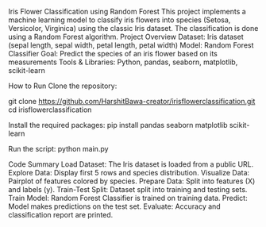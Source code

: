 Iris Flower Classification using Random Forest
This project implements a machine learning model to classify iris flowers into species (Setosa, Versicolor, Virginica) using the classic Iris dataset. The classification is done using a Random Forest algorithm.
Project Overview
    Dataset: Iris dataset (sepal length, sepal width, petal length, petal width)
    Model: Random Forest Classifier
    Goal: Predict the species of an iris flower based on its measurements
    Tools & Libraries: Python, pandas, seaborn, matplotlib, scikit-learn

How to Run
    Clone the repository:

git clone https://github.com/HarshitBawa-creator/irisflowerclassification.git
cd irisflowerclassification

Install the required packages:
pip install pandas seaborn matplotlib scikit-learn

Run the script:
python main.py

Code Summary
    Load Dataset: The Iris dataset is loaded from a public URL.
    Explore Data: Display first 5 rows and species distribution.
    Visualize Data: Pairplot of features colored by species.
    Prepare Data: Split into features (X) and labels (y).
    Train-Test Split: Dataset split into training and testing sets.
    Train Model: Random Forest Classifier is trained on training data.
    Predict: Model makes predictions on the test set.
    Evaluate: Accuracy and classification report are printed.
